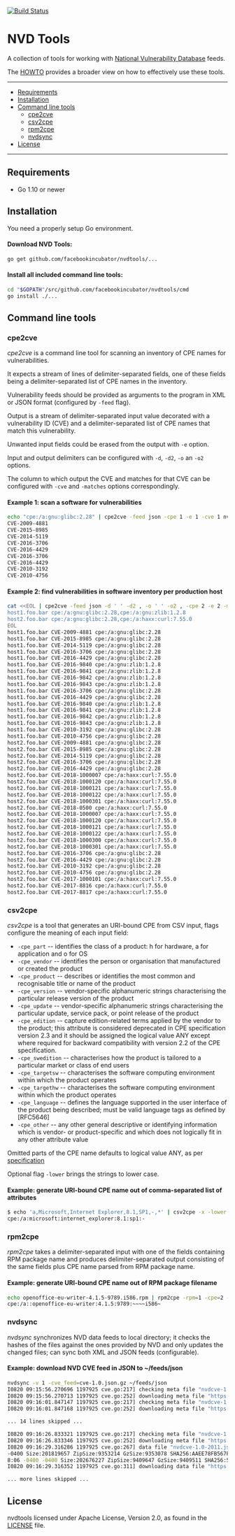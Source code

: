 [![Build Status](https://api.travis-ci.com/facebookincubator/nvdtools.svg?branch=master)](https://travis-ci.com/facebookincubator/nvdtools)

# NVD Tools

A collection of tools for working with [National Vulnerability Database](https://nvd.nist.gov/) feeds.

The [HOWTO](HOWTO.md) provides a broader view on how to effectively use these tools.

---
* [Requirements](#requirements)
* [Installation](#installation)
* [Command line tools](#command-line-tools)
  * [cpe2cve](#cpe2cve)
  * [csv2cpe](#cpe2cve)
  * [rpm2cpe](#rpm2cpe)
  * [nvdsync](#nvdsync)
* [License](#license)
---

## Requirements

* Go 1.10 or newer

## Installation

You need a properly setup Go environment.

#### Download NVD Tools:

```bash
go get github.com/facebookincubator/nvdtools/...
```

#### Install all included command line tools:

```bash
cd "$GOPATH"/src/github.com/facebookincubator/nvdtools/cmd
go install ./...
```

## Command line tools

### cpe2cve

*cpe2cve* is a command line tool for scanning an inventory of CPE names for vulnerabilities.

It expects a stream of lines of delimiter-separated fields, one of these fields being a delimiter-separated list of CPE names in the inventory.

Vulnerability feeds should be provided as arguments to the program in XML or JSON format (configured by `-feed` flag).

Output is a stream of delimiter-separated input value decorated with a vulnerability ID (CVE) and a delimiter-separated list of CPE names that match this vulnerability.

Unwanted input fields could be erased from the output with `-e` option.

Input and output delimiters can be configured with `-d`, `-d2`, `-o` an `-o2` options.

The column to which output the CVE and matches for that CVE can be configured with `-cve` and `-matches` options correspondingly.

#### Example 1: scan a software for vulnerabilities

```bash
echo "cpe:/a:gnu:glibc:2.28" | cpe2cve -feed json -cpe 1 -e 1 -cve 1 nvdcve-1.0-*.json.gz
CVE-2009-4881
CVE-2015-8985
CVE-2014-5119
CVE-2016-3706
CVE-2016-4429
CVE-2016-3706
CVE-2016-4429
CVE-2010-3192
CVE-2010-4756
```

#### Example 2: find vulnerabilities in software inventory per production host

```bash
cat <<EOL | cpe2cve -feed json -d ' ' -d2 , -o ' ' -o2 , -cpe 2 -e 2 -matches 3 -cve 2 nvdcve-1.0-*.json.gz
host1.foo.bar cpe:/a:gnu:glibc:2.28,cpe:/a:gnu:zlib:1.2.8
host2.foo.bar cpe:/a:gnu:glibc:2.28,cpe:/a:haxx:curl:7.55.0
EOL
host1.foo.bar CVE-2009-4881 cpe:/a:gnu:glibc:2.28
host1.foo.bar CVE-2015-8985 cpe:/a:gnu:glibc:2.28
host1.foo.bar CVE-2014-5119 cpe:/a:gnu:glibc:2.28
host1.foo.bar CVE-2016-3706 cpe:/a:gnu:glibc:2.28
host1.foo.bar CVE-2016-4429 cpe:/a:gnu:glibc:2.28
host1.foo.bar CVE-2016-9840 cpe:/a:gnu:zlib:1.2.8
host1.foo.bar CVE-2016-9841 cpe:/a:gnu:zlib:1.2.8
host1.foo.bar CVE-2016-9842 cpe:/a:gnu:zlib:1.2.8
host1.foo.bar CVE-2016-9843 cpe:/a:gnu:zlib:1.2.8
host1.foo.bar CVE-2016-3706 cpe:/a:gnu:glibc:2.28
host1.foo.bar CVE-2016-4429 cpe:/a:gnu:glibc:2.28
host1.foo.bar CVE-2016-9840 cpe:/a:gnu:zlib:1.2.8
host1.foo.bar CVE-2016-9841 cpe:/a:gnu:zlib:1.2.8
host1.foo.bar CVE-2016-9842 cpe:/a:gnu:zlib:1.2.8
host1.foo.bar CVE-2016-9843 cpe:/a:gnu:zlib:1.2.8
host1.foo.bar CVE-2010-3192 cpe:/a:gnu:glibc:2.28
host1.foo.bar CVE-2010-4756 cpe:/a:gnu:glibc:2.28
host2.foo.bar CVE-2009-4881 cpe:/a:gnu:glibc:2.28
host2.foo.bar CVE-2015-8985 cpe:/a:gnu:glibc:2.28
host2.foo.bar CVE-2014-5119 cpe:/a:gnu:glibc:2.28
host2.foo.bar CVE-2016-3706 cpe:/a:gnu:glibc:2.28
host2.foo.bar CVE-2016-4429 cpe:/a:gnu:glibc:2.28
host2.foo.bar CVE-2018-1000007 cpe:/a:haxx:curl:7.55.0
host2.foo.bar CVE-2018-1000120 cpe:/a:haxx:curl:7.55.0
host2.foo.bar CVE-2018-1000121 cpe:/a:haxx:curl:7.55.0
host2.foo.bar CVE-2018-1000122 cpe:/a:haxx:curl:7.55.0
host2.foo.bar CVE-2018-1000301 cpe:/a:haxx:curl:7.55.0
host2.foo.bar CVE-2018-0500 cpe:/a:haxx:curl:7.55.0
host2.foo.bar CVE-2018-1000007 cpe:/a:haxx:curl:7.55.0
host2.foo.bar CVE-2018-1000120 cpe:/a:haxx:curl:7.55.0
host2.foo.bar CVE-2018-1000121 cpe:/a:haxx:curl:7.55.0
host2.foo.bar CVE-2018-1000122 cpe:/a:haxx:curl:7.55.0
host2.foo.bar CVE-2018-1000300 cpe:/a:haxx:curl:7.55.0
host2.foo.bar CVE-2018-1000301 cpe:/a:haxx:curl:7.55.0
host2.foo.bar CVE-2016-3706 cpe:/a:gnu:glibc:2.28
host2.foo.bar CVE-2016-4429 cpe:/a:gnu:glibc:2.28
host2.foo.bar CVE-2010-3192 cpe:/a:gnu:glibc:2.28
host2.foo.bar CVE-2010-4756 cpe:/a:gnu:glibc:2.28
host2.foo.bar CVE-2017-1000101 cpe:/a:haxx:curl:7.55.0
host2.foo.bar CVE-2017-8816 cpe:/a:haxx:curl:7.55.0
host2.foo.bar CVE-2017-8817 cpe:/a:haxx:curl:7.55.0
```

### csv2cpe

*csv2cpe* is a tool that generates an URI-bound CPE from CSV input, flags configure the meaning of each input field:

  - `-cpe_part` -- identifies the class of a product: h for hardware, a for application and o for OS
  - `-cpe_vendor` -- identifies  the person or organisation that manufactured or created the product
  - `-cpe_product` -- describes or identifies the most common and recognisable title or name of the product
  - `-cpe_version` -- vendor-specific alphanumeric strings characterising the particular release version of the product
  - `-cpe_update` -- vendor-specific alphanumeric strings characterising the particular update, service pack, or point release of the product
  - `-cpe_edition` -- capture edition-related terms applied by the vendor to the product; this attribute is considered deprecated in CPE specification version 2.3 and it should be assigned the logical value ANY except where required for backward compatibility with version 2.2 of the CPE specification.
  - `-cpe_swedition` -- characterises how the product is tailored to a particular market or class of end users
  - `-cpe_targetsw` -- characterises the software computing environment within which the product operates
  - `-cpe_targethw` -- characterises the software computing environment within which the product operates
  - `-cpe_language` --  defines the language supported in the user interface of the product being described; must be valid language tags as defined by [RFC5646]
  - `-cpe_other` -- any other general descriptive or identifying information which is vendor- or product-specific and which does not logically fit in any other attribute value

Omitted parts of the CPE name defaults to logical value ANY, as per [specification](https://nvlpubs.nist.gov/nistpubs/Legacy/IR/nistir7695.pdf)

Optional flag `-lower` brings the strings to lower case.

#### Example: generate URI-bound CPE name out of comma-separated list of attributes

```bash
$ echo 'a,Microsoft,Internet Explorer,8.1,SP1,-,*' | csv2cpe -x -lower -cpe_part=1 -cpe_vendor=2 -cpe_product=3 -cpe_version=4 -cpe_update=5 -cpe_edition=6 -cpe_language=7
cpe:/a:microsoft:internet_explorer:8.1:sp1:-
```

### rpm2cpe

*rpm2cpe* takes a delimiter-separated input with one of the fields containing RPM package name and produces delimiter-separated output consisting of the same fields plus CPE name parsed from RPM package name.

#### Example: generate URI-bound CPE name out of RPM package filename

```bash
echo openoffice-eu-writer-4.1.5-9789.i586.rpm | rpm2cpe -rpm=1 -cpe=2 -e=1
cpe:/a::openoffice-eu-writer:4.1.5:9789:~~~~i586~
```

### nvdsync

*nvdsync* synchronizes NVD data feeds to local directory; it  checks the hashes of the files against the ones provided by NVD and only updates the changed files; can sync both XML and JSON feeds (configurable).

#### Example: download NVD CVE feed in JSON to ~/feeds/json

```bash
nvdsync -v 1 -cve_feed=cve-1.0.json.gz ~/feeds/json
I0820 09:15:56.270696 1197925 cve.go:217] checking meta file "nvdcve-1.0-2002.meta" for updates to "nvdcve-1.0-2002.json.gz"
I0820 09:15:56.270713 1197925 cve.go:252] downloading meta file "https://static.nvd.nist.gov/feeds/json/cve/1.0/nvdcve-1.0-2002.meta"
I0820 09:16:01.847147 1197925 cve.go:217] checking meta file "nvdcve-1.0-2003.meta" for updates to "nvdcve-1.0-2003.json.gz"
I0820 09:16:01.847168 1197925 cve.go:252] downloading meta file "https://static.nvd.nist.gov/feeds/json/cve/1.0/nvdcve-1.0-2003.meta"

... 14 lines skipped ...

I0820 09:16:26.833321 1197925 cve.go:217] checking meta file "nvdcve-1.0-2011.meta" for updates to "nvdcve-1.0-2011.json.gz"
I0820 09:16:26.833346 1197925 cve.go:252] downloading meta file "https://static.nvd.nist.gov/feeds/json/cve/1.0/nvdcve-1.0-2011.meta"
I0820 09:16:29.316286 1197925 cve.go:267] data file "nvdcve-1.0-2011.json.gz" needs update in "/home/dvl/feeds/json": local{LastModifiedDate:2018-07-28 03:33:26 -0400
-0400 Size:201819657 ZipSize:9353214 GzSize:9353078 SHA256:AAEE78FB567FA96CC4A654C432414D98B741014A8A410E980F200127FD90F430} != remote{LastModifiedDate:2018-08-15 03:4
8:06 -0400 -0400 Size:202676227 ZipSize:9409647 GzSize:9409511 SHA256:585251B440C894CAC1C96C45800D00488AC9EE82A46998797627E4937839FE03}
I0820 09:16:29.316352 1197925 cve.go:311] downloading data file "https://static.nvd.nist.gov/feeds/json/cve/1.0/nvdcve-1.0-2011.json.gz"

... more lines skipped ...
```


## License

nvdtools licensed under Apache License, Version 2.0, as found in the [LICENSE](LICENSE) file.
